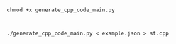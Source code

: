 #

```shell
chmod +x generate_cpp_code_main.py
```

# 

```shell
./generate_cpp_code_main.py < example.json > st.cpp
```


